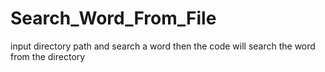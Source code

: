 # Search_Word_From_File
input directory path and search a word then the code will search the word from the directory
